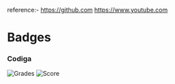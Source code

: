 reference:-
https://github.com
https://www.youtube.com

# Badges
### Codiga
![Grades](https://api.codiga.io/project/32764/score/svg)
![Score](https://api.codiga.io/project/32764/status/svg)
